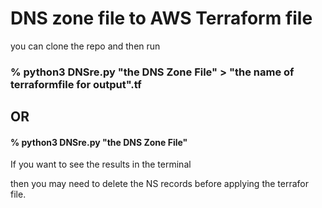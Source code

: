 # DNS zone file to AWS Terraform file

you can clone the repo and then run 

### % python3 DNSre.py "the DNS Zone File" > "the name of terraformfile for output".tf 
  ## OR
#### % python3 DNSre.py "the DNS Zone File"

If you want to see the results in the terminal

  
then you may need to delete the NS records before applying the terrafor file.
